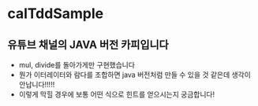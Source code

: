 # calTddSample

## 유튜브 채널의 JAVA 버전 카피입니다
- mul, divide를 돌아가게만 구현했습니다
- 뭔가 이터레이터와 람다를 조합하면 java 버전처럼 만들 수 있을 것 같은데 생각이 안납니다!!!!!
- 이렇게 막힐 경우에 보통 어떤 식으로 힌트를 얻으시는지 궁금합니다!

